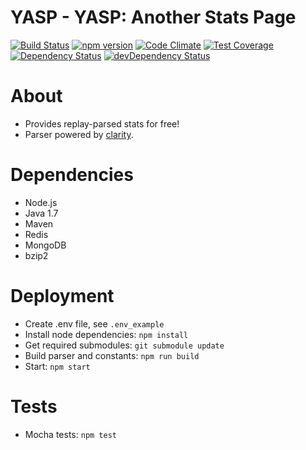 YASP - YASP: Another Stats Page
====
[![Build Status](https://travis-ci.org/yasp-dota/yasp.svg)](https://travis-ci.org/yasp-dota/yasp)
[![npm version](https://badge.fury.io/js/yasp.svg)](http://badge.fury.io/js/yasp)
[![Code Climate](https://codeclimate.com/github/yasp-dota/yasp/badges/gpa.svg)](https://codeclimate.com/github/yasp-dota/yasp)
[![Test Coverage](https://codeclimate.com/github/yasp-dota/yasp/badges/coverage.svg)](https://codeclimate.com/github/yasp-dota/yasp)
[![Dependency Status](https://david-dm.org/yasp-dota/yasp.svg)](https://david-dm.org/yasp-dota/yasp)
[![devDependency Status](https://david-dm.org/yasp-dota/yasp/dev-status.svg)](https://david-dm.org/yasp-dota/yasp#info=devDependencies)

About
====
* Provides replay-parsed stats for free!  
* Parser powered by [clarity](https://github.com/skadistats/clarity).  

Dependencies
====
* Node.js
* Java 1.7
* Maven
* Redis
* MongoDB
* bzip2

Deployment
====
* Create .env file, see `.env_example`
* Install node dependencies: `npm install`
* Get required submodules: `git submodule update`
* Build parser and constants: `npm run build`
* Start: `npm start`

Tests
====
* Mocha tests: `npm test`
